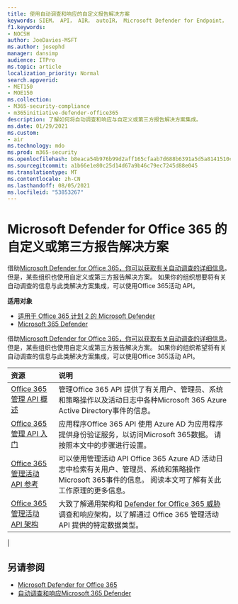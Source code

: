 ```yaml
---
title: 使用自动调查和响应的自定义报告解决方案
keywords: SIEM， API， AIR， autoIR， Microsoft Defender for Endpoint， 自动调查， 集成， 自定义报告
f1.keywords:
- NOCSH
author: JoeDavies-MSFT
ms.author: josephd
manager: dansimp
audience: ITPro
ms.topic: article
localization_priority: Normal
search.appverid:
- MET150
- MOE150
ms.collection:
- M365-security-compliance
- m365initiative-defender-office365
description: 了解如何将自动调查和响应与自定义或第三方报告解决方案集成。
ms.date: 01/29/2021
ms.custom:
- air
ms.technology: mdo
ms.prod: m365-security
ms.openlocfilehash: b8eaca54b976b99d2aff165cfaab7d688b6391a5d5a8141510cde8c02bea667e
ms.sourcegitcommit: a1b66e1e80c25d14d67a9b46c79ec7245d88e045
ms.translationtype: MT
ms.contentlocale: zh-CN
ms.lasthandoff: 08/05/2021
ms.locfileid: "53853267"
---
```

# <a name="custom-or-third-party-reporting-solutions-for-microsoft-defender-for-office-365"></a>Microsoft Defender for Office 365 的自定义或第三方报告解决方案

借助[Microsoft Defender for Office 365，](defender-for-office-365.md)[你可以获取有关自动调查的详细信息](air-view-investigation-results.md)。 但是，某些组织也使用自定义或第三方报告解决方案。 如果你的组织想要将有关自动调查的信息与[](office-365-air.md)此类解决方案集成，可以使用Office 365活动 API。

**适用对象**
- [适用于 Office 365 计划 2 的 Microsoft Defender](defender-for-office-365.md)
- [Microsoft 365 Defender](../defender/microsoft-365-defender.md)

借助[Microsoft Defender for Office 365，](defender-for-office-365.md)[你可以获取有关自动调查的详细信息](air-view-investigation-results.md)。 但是，某些组织也使用自定义或第三方报告解决方案。 如果你的组织希望将有关自动调查的信息与此类解决方案集成，可以使用Office 365活动 API。

|资源|说明|
|:---|:---|
|[Office 365 管理 API 概述](/office/office-365-management-api/office-365-management-apis-overview)|管理Office 365 API 提供了有关用户、管理员、系统和策略操作以及活动日志中各种Microsoft 365 Azure Active Directory事件的信息。|
|[Office 365 管理 API 入门](/office/office-365-management-api/get-started-with-office-365-management-apis)|应用程序Office 365 API 使用 Azure AD 为应用程序提供身份验证服务，以访问Microsoft 365数据。 请按照本文中的步骤进行设置。|
|[Office 365 管理活动 API 参考](/office/office-365-management-api/office-365-management-activity-api-reference)|可以使用管理活动 API Office 365 Azure AD 活动日志中检索有关用户、管理员、系统和策略操作Microsoft 365事件的信息。 阅读本文可了解有关此工作原理的更多信息。|
|[Office 365 管理活动 API 架构](/office/office-365-management-api/office-365-management-activity-api-schema)|大致了解通用架构和[](/office/office-365-management-api/office-365-management-activity-api-schema#common-schema) [Defender for Office 365 威胁](/office/office-365-management-api/office-365-management-activity-api-schema#office-365-advanced-threat-protection-and-threat-investigation-and-response-schema)调查和响应架构，以了解通过 Office 365 管理活动 API 提供的特定数据类型。|
|

## <a name="see-also"></a>另请参阅

- [Microsoft Defender for Office 365](defender-for-office-365.md)
- [自动调查和响应Microsoft 365 Defender](/microsoft-365/security/defender/m365d-autoir)
